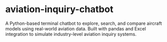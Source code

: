 # aviation-inquiry-chatbot
A Python-based terminal chatbot to explore, search, and compare aircraft models using real-world aviation data. Built with pandas and Excel integration to simulate industry-level aviation inquiry systems.
